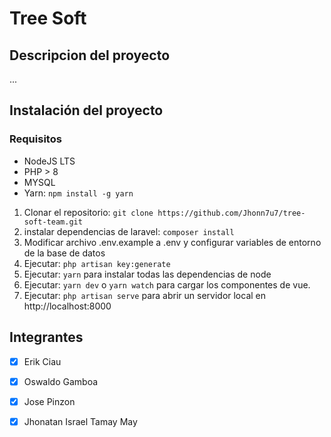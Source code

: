 # Tree Soft

## Descripcion del proyecto

...

## Instalación del proyecto

### Requisitos
- NodeJS LTS
- PHP > 8
- MYSQL
- Yarn: `npm install -g yarn`

1. Clonar el repositorio: `git clone https://github.com/Jhonn7u7/tree-soft-team.git`
2. instalar dependencias de laravel: `composer install`
3. Modificar archivo .env.example a .env y configurar variables de entorno de la base de datos
4. Ejecutar: `php artisan key:generate`
5. Ejecutar: `yarn` para instalar todas las dependencias de node
6. Ejecutar: `yarn dev` o `yarn watch` para cargar los componentes de vue.
7. Ejecutar: `php artisan serve` para abrir un servidor local en http://localhost:8000

## Integrantes

- [x] Erik Ciau

- [x] Oswaldo Gamboa

- [x] Jose Pinzon

- [x] Jhonatan Israel Tamay May
